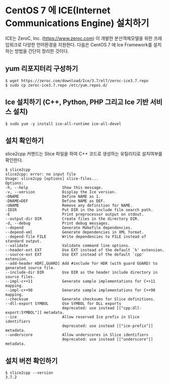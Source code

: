 # CentOS 7 에 ICE(Internet Communications Engine) 설치하기
ICE는 ZeroC, Inc. (https://www.zeroc.com) 이 개발한 분산객체모델을 위한 프레임워크로 다양한 언어환경을 지원한다. 다음은 CentOS 7 에 Ice Framework를 설치하는 방법을 간단히 정리한 것이다.

## yum 리포지터리 구성하기
```shell
$ wget https://zeroc.com/download/Ice/3.7/el7/zeroc-ice3.7.repo
$ sudo cp zeroc-ice3.7.repo /etc/yum.repos.d/
```

## Ice 설치하기 (C++, Python, PHP 그리고 Ice 기반 서비스 설치)
```shell
$ sudo yum -y install ice-all-runtime ice-all-devel
```

## 설치 확인하기
slice2cpp 커멘드는 Slice 파일을 하여 C++ 코드로 생성하는 유틸리티로 설치여부를 확인한다.
```shell
$ slice2cpp
slice2cpp: error: no input file
Usage: slice2cpp [options] slice-files...
Options:
-h, --help               Show this message.
-v, --version            Display the Ice version.
-DNAME                   Define NAME as 1.
-DNAME=DEF               Define NAME as DEF.
-UNAME                   Remove any definition for NAME.
-IDIR                    Put DIR in the include file search path.
-E                       Print preprocessor output on stdout.
--output-dir DIR         Create files in the directory DIR.
-d, --debug              Print debug messages.
--depend                 Generate Makefile dependencies.
--depend-xml             Generate dependencies in XML format.
--depend-file FILE       Write dependencies to FILE instead of standard output.
--validate               Validate command line options.
--header-ext EXT         Use EXT instead of the default `h' extension.
--source-ext EXT         Use EXT instead of the default `cpp' extension.
--add-header HDR[,GUARD] Add #include for HDR (with guard GUARD) to generated source file.
--include-dir DIR        Use DIR as the header include directory in source files.
--impl-c++11             Generate sample implementations for C++11 mapping.
--impl-c++98             Generate sample implementations for C++98 mapping.
--checksum               Generate checksums for Slice definitions.
--dll-export SYMBOL      Use SYMBOL for DLL exports
                         deprecated: use instead [["cpp:dll-export:SYMBOL"]] metadata.
--ice                    Allow reserved Ice prefix in Slice identifiers
                         deprecated: use instead [["ice-prefix"]] metadata.
--underscore             Allow underscores in Slice identifiers
                         deprecated: use instead [["underscore"]] metadata.

```

## 설치 버전 확인하기
```shell
$ slice2cpp --version
3.7.2
```
